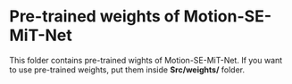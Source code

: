 # Pre-trained weights of Motion-SE-MiT-Net
This folder contains pre-trained wights of Motion-SE-MiT-Net. If you want to use pre-trained weights, put them inside **Src/weights/** folder.